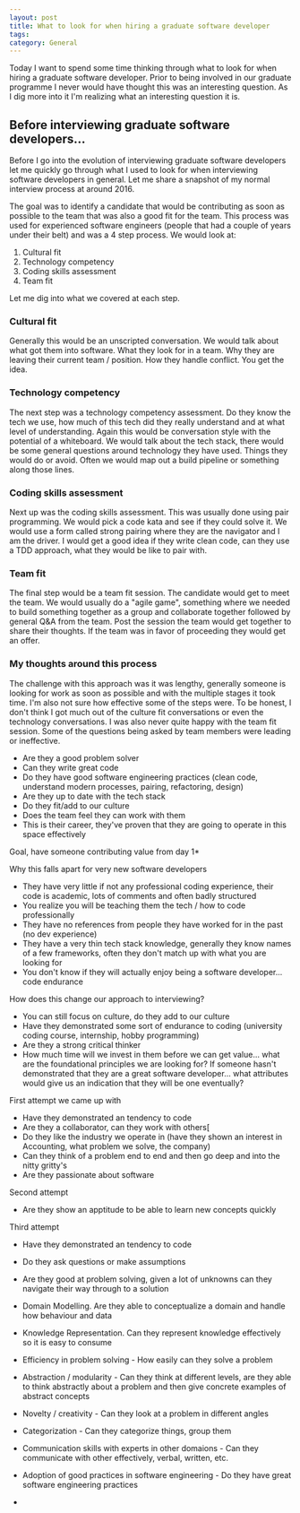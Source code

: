 ```yaml
---
layout: post
title: What to look for when hiring a graduate software developer
tags: 
category: General
---
```


Today I want to spend some time thinking through what to look for when hiring a graduate software developer. Prior to being involved in our graduate programme I never would have thought this was an interesting question. As I dig more into it I'm realizing what an interesting question it is.

## Before interviewing graduate software developers...

Before I go into the evolution of interviewing graduate software developers let me quickly go through what I used to look for when interviewing software developers in general. Let me share a snapshot of my normal interview process at around 2016.

The goal was to identify a candidate that would be contributing as soon as possible to the team that was also a good fit for the team. This process was used for experienced software engineers (people that had a couple of years under their belt) and was a 4 step process. We would look at:

1) Cultural fit  
2) Technology competency  
3) Coding skills assessment  
4) Team fit  

Let me dig into what we covered at each step.

### Cultural fit

Generally this would be an unscripted conversation. We would talk about what got them into software. What they look for in a team. Why they are leaving their current team / position. How they handle conflict. You get the idea.

### Technology competency

The next step was a technology competency assessment. Do they know the tech we use, how much of this tech did they really understand and at what level of understanding. Again this would be conversation style with the potential of a whiteboard. We would talk about the tech stack, there would be some general questions around technology they have used. Things they would do or avoid. Often we would map out a build pipeline or something along those lines.

### Coding skills assessment

Next up was the coding skills assessment. This was usually done using pair programming. We would pick a code kata and see if they could solve it. We would use a form called strong pairing where they are the navigator and I am the driver. I would get a good idea if they write clean code, can they use a TDD approach, what they would be like to pair with.

### Team fit

The final step would be a team fit session. The candidate would get to meet the team. We would usually do a "agile game", something where we needed to build something together as a group and collaborate together followed by general Q&A from the team. Post the session the team would get together to share their thoughts. If the team was in favor of proceeding they would get an offer.

### My thoughts around this process 

The challenge with this approach was it was lengthy, generally someone is looking for work as soon as possible and with the multiple stages it took time. I'm also not sure how effective some of the steps were. To be honest, I don't think I got much out of the culture fit conversations or even the technology conversations. I was also never quite happy with the team fit session. Some of the questions being asked by team members were leading or ineffective.



- Are they a good problem solver
- Can they write great code
- Do they have good software engineering practices (clean code, understand modern processes, pairing, refactoring, design)
- Are they up to date with the tech stack
- Do they fit/add to our culture
- Does the team feel they can work with them
- This is their career, they've proven that they are going to operate in this space effectively

Goal, have someone contributing value from day 1*

Why this falls apart for very new software developers
- They have very little if not any professional coding experience, their code is academic, lots of comments and often badly structured
- You realize you will be teaching them the tech / how to code professionally
- They have no references from people they have worked for in the past (no dev experience)
- They have a very thin tech stack knowledge, generally they know names of a few frameworks, often they don't match up with what you are looking for
- You don't know if they will actually enjoy being a software developer... code endurance

How does this change our approach to interviewing?
- You can still focus on culture, do they add to our culture
- Have they demonstrated some sort of endurance to coding (university coding course, internship, hobby programming)
- Are they a strong critical thinker
- How much time will we invest in them before we can get value... what are the foundational principles we are looking for? If someone hasn't demonstrated that they are a great software developer... what attributes would give us an indication that they will be one eventually?

First attempt we came up with
- Have they demonstrated an tendency to code
- Are they a collaborator, can they work with others[
- Do they like the industry we operate in (have they shown an interest in Accounting, what problem we solve, the company)
- Can they think of a problem end to end and then go deep and into the nitty gritty's
- Are they passionate about software

Second attempt 
- Are they show an apptitude to be able to learn new concepts quickly

Third attempt
- Have they demonstrated an tendency to code
- Do they ask questions or make assumptions
- Are they good at problem solving, given a lot of unknowns can they navigate their way through to a solution
- Domain Modelling. Are they able to conceptualize a domain and handle how behaviour and data
- Knowledge Representation. Can they represent knowledge effectively so it is easy to consume
- Efficiency in problem solving - How easily can they solve a problem
- Abstraction / modularity - Can they think at different levels, are they able to think abstractly about a problem and then give concrete examples of abstract concepts
- Novelty / creativity - Can they look at a problem in different angles
- Categorization - Can they categorize things, group them
- Communication skills with experts in other domaions - Can they communicate with other effectively, verbal, written, etc.
- Adoption of good practices in software engineering - Do they have great software engineering practices

- 
